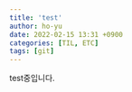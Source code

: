 ```yaml
---
title: 'test'
author: ho-yu
date: 2022-02-15 13:31 +0900
categories: [TIL, ETC]
tags: [git]
---
```


test중입니다.